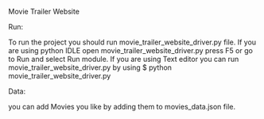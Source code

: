 Movie Trailer Website 

Run:

To run the project you should run movie_trailer_website_driver.py file.
If you are using python IDLE open movie_trailer_website_driver.py press F5 or go to Run and select Run module.
If you are using Text editor you can run movie_trailer_website_driver.py by using 
 $ python movie_trailer_website_driver.py

Data:

you can add Movies you like by adding them to movies_data.json file.
